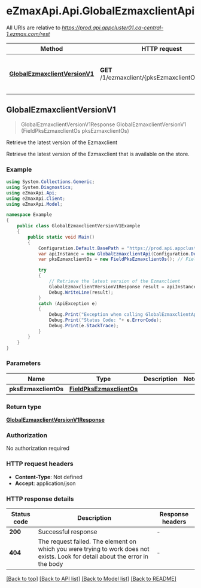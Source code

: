 # eZmaxApi.Api.GlobalEzmaxclientApi

All URIs are relative to *https://prod.api.appcluster01.ca-central-1.ezmax.com/rest*

Method | HTTP request | Description
------------- | ------------- | -------------
[**GlobalEzmaxclientVersionV1**](GlobalEzmaxclientApi.md#globalezmaxclientversionv1) | **GET** /1/ezmaxclient/{pksEzmaxclientOs}/version | Retrieve the latest version of the Ezmaxclient



## GlobalEzmaxclientVersionV1

> GlobalEzmaxclientVersionV1Response GlobalEzmaxclientVersionV1 (FieldPksEzmaxclientOs pksEzmaxclientOs)

Retrieve the latest version of the Ezmaxclient

Retrieve the latest version of the Ezmaxclient that is available on the store.

### Example

```csharp
using System.Collections.Generic;
using System.Diagnostics;
using eZmaxApi.Api;
using eZmaxApi.Client;
using eZmaxApi.Model;

namespace Example
{
    public class GlobalEzmaxclientVersionV1Example
    {
        public static void Main()
        {
            Configuration.Default.BasePath = "https://prod.api.appcluster01.ca-central-1.ezmax.com/rest";
            var apiInstance = new GlobalEzmaxclientApi(Configuration.Default);
            var pksEzmaxclientOs = new FieldPksEzmaxclientOs(); // FieldPksEzmaxclientOs | 

            try
            {
                // Retrieve the latest version of the Ezmaxclient
                GlobalEzmaxclientVersionV1Response result = apiInstance.GlobalEzmaxclientVersionV1(pksEzmaxclientOs);
                Debug.WriteLine(result);
            }
            catch (ApiException e)
            {
                Debug.Print("Exception when calling GlobalEzmaxclientApi.GlobalEzmaxclientVersionV1: " + e.Message );
                Debug.Print("Status Code: "+ e.ErrorCode);
                Debug.Print(e.StackTrace);
            }
        }
    }
}
```

### Parameters


Name | Type | Description  | Notes
------------- | ------------- | ------------- | -------------
 **pksEzmaxclientOs** | [**FieldPksEzmaxclientOs**](FieldPksEzmaxclientOs.md)|  | 

### Return type

[**GlobalEzmaxclientVersionV1Response**](GlobalEzmaxclientVersionV1Response.md)

### Authorization

No authorization required

### HTTP request headers

- **Content-Type**: Not defined
- **Accept**: application/json


### HTTP response details
| Status code | Description | Response headers |
|-------------|-------------|------------------|
| **200** | Successful response |  -  |
| **404** | The request failed. The element on which you were trying to work does not exists. Look for detail about the error in the body |  -  |

[[Back to top]](#)
[[Back to API list]](../README.md#documentation-for-api-endpoints)
[[Back to Model list]](../README.md#documentation-for-models)
[[Back to README]](../README.md)

